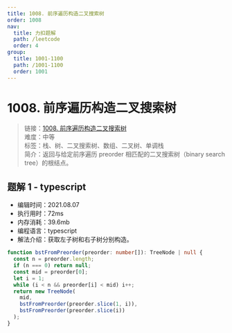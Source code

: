```yaml
---
title: 1008. 前序遍历构造二叉搜索树
order: 1008
nav:
  title: 力扣题解
  path: /leetcode
  order: 4
group:
  title: 1001-1100
  path: /1001-1100
  order: 1001
---
```


# 1008. 前序遍历构造二叉搜索树

> 链接：[1008. 前序遍历构造二叉搜索树](https://leetcode-cn.com/problems/construct-binary-search-tree-from-preorder-traversal/)  
> 难度：中等  
> 标签：栈、树、二叉搜索树、数组、二叉树、单调栈  
> 简介：返回与给定前序遍历 preorder 相匹配的二叉搜索树（binary search tree）的根结点。

## 题解 1 - typescript

- 编辑时间：2021.08.07
- 执行用时：72ms
- 内存消耗：39.6mb
- 编程语言：typescript
- 解法介绍：获取左子树和右子树分别构造。

```typescript
function bstFromPreorder(preorder: number[]): TreeNode | null {
  const n = preorder.length;
  if (n === 0) return null;
  const mid = preorder[0];
  let i = 1;
  while (i < n && preorder[i] < mid) i++;
  return new TreeNode(
    mid,
    bstFromPreorder(preorder.slice(1, i)),
    bstFromPreorder(preorder.slice(i))
  );
}
```
